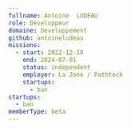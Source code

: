 ```yaml
---
fullname: Antoine  LUDEAU
role: Développeur
domaine: Développement
github: antoineludeau
missions:
  - start: 2022-12-18
    end: 2024-07-01
    status: independent
    employer: La Zone / Pathtech
    startups:
      - ban
startups:
  - ban
memberType: beta
---
```

